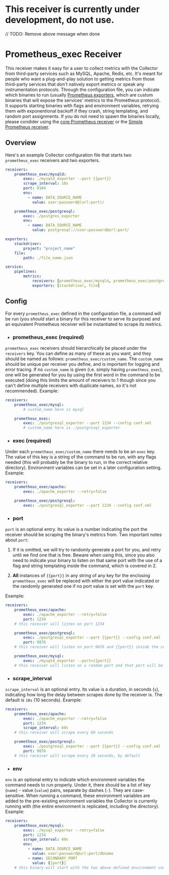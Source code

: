 # This receiver is currently under development, do not use.
// TODO: Remove above message when done

# Prometheus_exec Receiver

This receiver makes it easy for a user to collect metrics with the Collector from third-party services such as MySQL, Apache, Redis, etc. It's meant for people who want a plug-and-play solution to getting metrics from those third-party services that don't natively export metrics or speak any instrumentation protocols. Through the configuration file, you can indicate which binaries to run (usually [Prometheus exporters](https://prometheus.io/docs/instrumenting/exporters/), which are custom binaries that will expose the services' metrics to the Prometheus protocol). It supports starting binaries with flags and environment variables, retrying them with exponentional backoff if they crash, string templating, and random port assignments. If you do not need to spawn the binaries locally, please condider using the [core Prometheus receiver](https://github.com/open-telemetry/opentelemetry-collector/tree/master/receiver/prometheusreceiver) or the [Simple Prometheus receiver](https://github.com/open-telemetry/opentelemetry-collector-contrib/tree/master/receiver/simpleprometheusreceiver).

## Overview
Here's an example Collector configuration file that starts two `prometheus_exec` receivers and two exporters.

```yaml
receivers:
    prometheus_exec/mysqld:
        exec: ./mysqld_exporter --port {{port}}
        scrape_interval: 10s
        port: 9104
        env:
          - name: DATA_SOURCE_NAME
            value: user:password@(url:port)/

    prometheus_exec/postgresql:
        exec: ./postgres_exporter
        env:
          - name: DATA_SOURCE_NAME
            value: postgresql://user:password@url:port/

exporters:
    stackdriver:
        project: "project_name"
    file:
        path: ./file_name.json

service:
    pipelines:
        metrics:
            receivers: [prometheus_exec/mysqld, prometheus_exec/postgresql]
            exporters: [stackdriver, file]
```

## Config
For every `prometheus_exec` defined in the configuration file, a command will be run (you *should* start a binary for this receiver to serve its purpose) and an equivalent Prometheus receiver will be instantiated to scrape its metrics.

- ### prometheus_exec (required)
`prometheus_exec` receivers should hierarchically be placed under the `receivers` key. You can define as many of these as you want, and they should be named as follows: `prometheus_exec/custom_name`. The `custom_name` should be unique per receiver you define, and is important for logging and error tracing. If no `custom_name` is given (i.e. simply having `prometheus_exec`), one will be generated for you by using the first word in the command to be executed (doing this limits the amount of receivers to 1 though since you can't define multiple receivers with duplicate names, so it's not recommended). Example:

```yaml
receivers:
    prometheus_exec/mysql: 
        # custom_name here is mysql

    prometheus_exec:
        exec: ./postgresql_exporter --port 1234 --config conf.xml 
        # custom_name here is ./postgresql_exporter
```

- ### exec (required)
Under each `prometheus_exec/custom_name` there needs to be an `exec` key. The value of this key is a string of the command to be run, with any flags needed (this will probably be the binary to run, in the correct relative directory). Environment variables can be set in a later configuration setting. Example:

```yaml
receivers:
    prometheus_exec/apache:
        exec: ./apache_exporter --retry=false

    prometheus_exec/postgresql:
        exec: ./postgresql_exporter --port 1234 --config conf.xml
```

- ### port
`port` is an optional entry. Its value is a number indicating the port the receiver should be scraping the binary's metrics from. Two important notes about `port`:
1. If it is omitted, we will try to randomly generate a port for you, and retry until we find one that is free. Beware when using this, since you also need to indicate your binary to listen on that same port with the use of a flag and string templating inside the command, which is covered in 2.

2. **All** instances of `{{port}}` in any string of any key for the enclosing `prometheus_exec` will be replaced with either the port value indicated or the randomly generated one if no port value is set with the `port` key.

Example:

```yaml
receivers:
    prometheus_exec/apache:
        exec: ./apache_exporter --retry=false
        port: 1234 
    # this receiver will listen on port 1234

    prometheus_exec/postgresql:
        exec: ./postgresql_exporter --port {{port}} --config conf.xml
        port: 9876
    # this receiver will listen on port 9876 and {{port}} inside the command will become 9876

    prometheus_exec/mysql:
        exec: ./mysqld_exporter --port={{port}}
    # this receiver will listen on a random port and that port will be substituting the {{port}} inside the command
```

- ### scrape_interval
`scrape_interval` is an optional entry. Its value is a duration, in seconds (`s`), indicating how long the delay between scrapes done by the receiver is. The default is `10s` (10 seconds). Example:

```yaml
receivers:
    prometheus_exec/apache:
        exec: ./apache_exporter --retry=false
        port: 1234 
        scrape_interval: 60s
    # this receiver will scrape every 60 seconds

    prometheus_exec/postgresql:
        exec: ./postgresql_exporter --port {{port}} --config conf.xml
        port: 9876
    # this receiver will scrape every 10 seconds, by default
```

- ### env
`env` is an optional entry to indicate which environment variables the command needs to run properly. Under it, there should be a list of key (`name`) - value (`value`) pairs, separate by dashes (`-`). They are case-sensitive. When running a command, these environment variables are added to the pre-existing environment variables the Collector is currently running with (the entire environment is replicated, including the directory). Example:

```yaml
receivers:
    prometheus_exec/mysql:
        exec: ./mysql_exporter --retry=false
        port: 1234 
        scrape_interval: 60s
        env:
          - name: DATA_SOURCE_NAME
            value: user:password@url:port/dbname
          - name: SECONDARY_PORT
            value: {{port}}
    # this binary will start with the two above defined environment variables, notice how string templating also works in env
```

